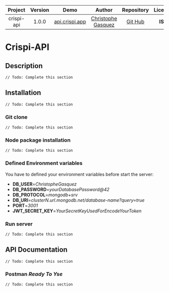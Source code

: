 | Project | Version | Demo | Author | Repository | License |
|:---:|:----:|:----:|:----:|:----:|:----:|
| crispi-api | 1.0.0 | [api.crispi.app](https://api.crispi.app) | [Christophe Gasquez](https://www.linkedin.com/in/christophe-gasquez) | [Git Hub](https://github.com/ChristopheGasquez/crispi-api.git) | **ISC** |

# Crispi-API

## Description
`// Todo: Complete this section`
## Installation
`// Todo: Complete this section`
### Git clone
`// Todo: Complete this section`
### Node package installation
`// Todo: Complete this section`
### Defined Environment variables

You have to defined your environment variables before start the server:
- **DB_USER**=*ChristopheGasquez*
- **DB_PASSWORD**=*yourDatabasePassword@42*
- **DB_PROTOCOL**=*mongodb+srv*
- **DB_URI**=*clusterN.url.mongodb.net/database-name?query=true*
- **PORT**=*3001*
- **JWT_SECRET_KEY**=*YourSecretKeyUsedForEncodeYourToken*

### Run server
`// Todo: Complete this section`
## API Documentation
`// Todo: Complete this section`
### Postman *Ready To Yse*

`// Todo: Complete this section`
